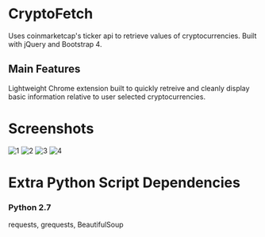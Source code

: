 # CryptoFetch
Uses coinmarketcap's ticker api to retrieve values of cryptocurrencies. Built with jQuery and Bootstrap 4.
## Main Features
Lightweight Chrome extension built to quickly retreive and cleanly display basic information relative to user selected cryptocurrencies.

# Screenshots
![1](https://i.imgur.com/8mgMWVP.png)
![2](https://i.imgur.com/9mITYe6.png)
![3](https://i.imgur.com/VFB7IHq.png)
![4](https://i.imgur.com/gdcN42v.png)

# Extra Python Script Dependencies
### Python 2.7
requests, grequests, BeautifulSoup
